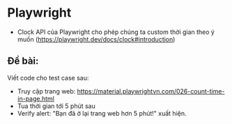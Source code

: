 # Playwright
- Clock API của Playwright cho phép chúng ta custom thời gian theo ý muốn (https://playwright.dev/docs/clock#introduction)
## Đề bài:
Viết code cho test case sau:
- Truy cập trang web: https://material.playwrightvn.com/026-count-time-in-page.html
- Tua thời gian tới 5 phút sau
- Verify alert: "Bạn đã ở lại trang web hơn 5 phút!" xuất hiện.